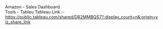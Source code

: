 Amazon - Sales Dashboard  
Tools - Tableu
Tableau Link :- https://public.tableau.com/shared/DR2MMBQS7?:display_count=n&:origin=viz_share_link

